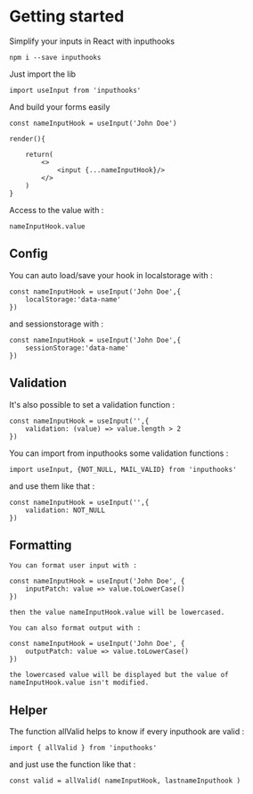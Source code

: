 # Getting started

Simplify your inputs in React with inputhooks

    npm i --save inputhooks

Just import the lib

    import useInput from 'inputhooks'

And build your forms easily

    const nameInputHook = useInput('John Doe')

    render(){

        return(
            <>
                <input {...nameInputHook}/>
            </>
        )
    }

Access to the value with :

    nameInputHook.value

## Config

You can auto load/save your hook in localstorage with :

    const nameInputHook = useInput('John Doe',{
        localStorage:'data-name'
    })

and sessionstorage with :

    const nameInputHook = useInput('John Doe',{
        sessionStorage:'data-name'
    })

## Validation

It's also possible to set a validation function :

    const nameInputHook = useInput('',{
        validation: (value) => value.length > 2
    })

You can import from inputhooks some validation functions :

    import useInput, {NOT_NULL, MAIL_VALID} from 'inputhooks'

and use them like that :

    const nameInputHook = useInput('',{
        validation: NOT_NULL
    })

## Formatting

    You can format user input with :

    const nameInputHook = useInput('John Doe', {
        inputPatch: value => value.toLowerCase()
    })

    then the value nameInputHook.value will be lowercased.

    You can also format output with :

    const nameInputHook = useInput('John Doe', {
        outputPatch: value => value.toLowerCase()
    })

    the lowercased value will be displayed but the value of nameInputHook.value isn't modified.

## Helper

The function allValid helps to know if every inputhook are valid :

    import { allValid } from 'inputhooks'

and just use the function like that :

    const valid = allValid( nameInputHook, lastnameInputhook )
